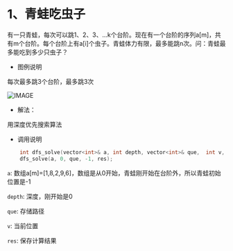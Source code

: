 


# 1、青蛙吃虫子

有一只青蛙，每次可以跳1、2、3、...k个台阶。现在有一个台阶的序列a[m]，共有m个台阶。每个台阶上有a[i]个虫子。青蛙体力有限，最多能跳n次。问：青蛙最多能吃到多少只虫子？

+ 图例说明

每次最多跳3个台阶，最多跳3次

![IMAGE](../../_imgs/1.png)

+ 解法：

用深度优先搜索算法

+ 调用说明


```c++
    int dfs_solve(vector<int>& a, int depth, vector<int>& que,  int v, int& res);
    dfs_solve(a, 0, que, -1, res);
```

`a`: 数组a[m]=[1,8,2,9,6]，数组是从0开始，青蛙刚开始在台阶外，所以青蛙初始位置是-1

`depth`: 深度，刚开始是0

`que`: 存储路径

`v`: 当前位置

`res`: 保存计算结果




